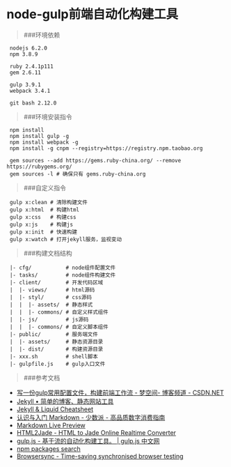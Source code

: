 # node-gulp前端自动化构建工具

> ###环境依赖
```
 nodejs 6.2.0
 npm 3.8.9

 ruby 2.4.1p111
 gem 2.6.11

 gulp 3.9.1
 webpack 3.4.1

 git bash 2.12.0
```
> ###环境安装指令
```
 npm install
 npm install gulp -g
 npm install webpack -g
 npm install -g cnpm --registry=https://registry.npm.taobao.org

 gem sources --add https://gems.ruby-china.org/ --remove https://rubygems.org/
 gem sources -l # 确保只有 gems.ruby-china.org
```
> ###自定义指令
```
 gulp x:clean # 清除构建文件
 gulp x:html  # 构建html
 gulp x:css   # 构建css
 gulp x:js    # 构建js
 gulp x:init  # 快速构建
 gulp x:watch # 打开jekyll服务，监视变动
```
> ###构建文档结构
```
 |- cfg/           # node组件配置文件
 |- tasks/         # node组件构建文件
 |- client/        # 开发代码区域
 |  |- views/      # html源码
 |  |- styl/       # css源码
 |  |  |- assets/  # 静态样式
 |  |  |- commons/ # 自定义样式组件
 |  |- js/         # js源码
 |  |  |- commons/ # 自定义脚本组件
 |- public/        # 服务端文件
 |  |- assets/     # 静态资源目录
 |  |- dist/       # 构建资源目录
 |- xxx.sh         # shell脚本
 |- gulpfile.js    # gulp入口文件
```
> ###参考文档

* [写一份gulp常用配置文件，构建前端工作流 - 梦空间- 博客频道 - CSDN.NET](http://blog.csdn.net/qq_15096707/article/details/54293203)
* [Jekyll • 简单的博客、静态网站工具](http://jekyll.com.cn/)
* [Jekyll & Liquid Cheatsheet](https://gist.github.com/smutnyleszek/9803727)
* [认识与入门 Markdown - 少数派 - 高品质数字消费指南](https://sspai.com/post/25137)
* [Markdown Live Preview](http://markdownlivepreview.com/)
* [HTML2Jade - HTML to Jade Online Realtime Converter](http://www.html2jade.org/)
* [gulp.js - 基于流的自动化构建工具。 | gulp.js 中文网](http://www.gulpjs.com.cn/)
* [npm packages search](https://www.npmjs.com/)
* [Browsersync - Time-saving synchronised browser testing](https://browsersync.io/)

<div style="height: 100px;"></div>